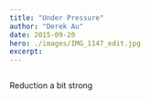 ```yaml
---
title: "Under Pressure"
author: "Derek Au"
date: 2015-09-20
hero: ./images/IMG_1147_edit.jpg
excerpt: 
---
```


![]()

Reduction a bit strong
